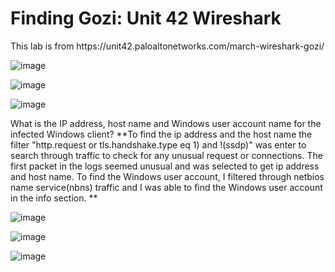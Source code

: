 <h1> Finding Gozi: Unit 42 Wireshark </h1>
This lab is from https://unit42.paloaltonetworks.com/march-wireshark-gozi/

![image](https://github.com/Ganburu/Cybersecurity-Portfolio/assets/162606791/a8cc426d-3979-4798-83ed-32175a8fb337)

![image](https://github.com/Ganburu/Cybersecurity-Portfolio/assets/162606791/baf41c84-c7c1-44da-953c-3f2452dbc12f)

![image](https://github.com/Ganburu/Cybersecurity-Portfolio/assets/162606791/269ea435-5129-4031-97b9-bbf913110ac3)

What is the IP address, host name and Windows user account name for the infected Windows client? **To find the ip address and the host name the filter "http.request or tls.handshake.type eq 1) and !(ssdp)" was enter to search through traffic to check for any unusual request or connections. The first packet in the logs seemed unusual and was selected to get ip address and host name. To find the Windows user account, I filtered through netbios name service(nbns) traffic and  I was able to find the Windows user account in the info section. **

![image](https://github.com/Ganburu/Cybersecurity-Portfolio/assets/162606791/1b6dcaf5-51be-4ea1-86ce-b64207c5c085)

![image](https://github.com/Ganburu/Cybersecurity-Portfolio/assets/162606791/5a75ce1f-8aba-44ce-ab67-cb131e0f874e)

![image](https://github.com/Ganburu/Cybersecurity-Portfolio/assets/162606791/b0befd2d-27f6-4130-82dc-fce4c3a36765)
